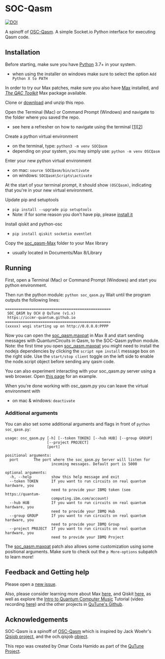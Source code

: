 # SOC-Qasm
[![DOI](https://zenodo.org/badge/DOI/10.5281/zenodo.6342383.svg)](https://doi.org/10.5281/zenodo.6342383)

A spinoff of [OSC-Qasm](https://github.com/iccmr-quantum/OSC-Qasm/). A simple Socket.io Python interface for executing Qasm code.

## Installation
Before starting, make sure you have [Python](https://www.python.org/) 3.7+ in your system.
- when using the installer on windows make sure to select the option `Add Python X to PATH`

In order to try our Max patches, make sure you also have [Max](http://cycling74.com) installed, and [_The QAC Toolkit_](http://quantumland.art/qac) Max package available.

Clone or [download](https://github.com/iccmr-quantum/SOC-Qasm/archive/refs/heads/main.zip) and unzip this repo.

Open the Terminal (Mac) or Command Prompt (Windows) and navigate to the folder  where you saved the repo.
- see here a refresher on how to navigate using the terminal [[1](https://computers.tutsplus.com/tutorials/navigating-the-terminal-a-gentle-introduction--mac-3855)][[2](https://www.macworld.com/article/221277/command-line-navigating-files-folders-mac-terminal.html)]

Create a python virtual environment
- on the terminal, type: `python3 -m venv SOCQasm`
- depending on your system, you may simply use: `python -m venv OSCQasm`

Enter your new python virtual environment
- on mac: `source SOCQasm/bin/activate`
- on windows: `SOCQasm\Scripts\activate`

At the start of your terminal prompt, it should show `(OSCQasm)`, indicating that you're in your new virtual environment.

Update pip and setuptools
- `pip install --upgrade pip setuptools`
- Note: if for some reason you don't have pip, please [install it](https://phoenixnap.com/kb/install-pip-windows)

Install qiskit and python-osc
- `pip install qiskit socketio eventlet`

Copy the [soc_qasm-Max](./soc_qasm-Max/) folder to your Max library
- usually located in Documents/Max 8/Library

## Running

First, open a Terminal (Mac) or Command Prompt (Windows) and start you python environment.

Then run the python module: `python soc_qasm.py`
Wait until the program outputs the following lines:
```console
================================================
 SOC_QASM by OCH @ QuTune (v1.x)
 https://iccmr-quantum.github.io               
================================================
(xxxxx) wsgi starting up on http://0.0.0.0:PPPP
```
Now you can open the [soc_qasm.maxpat](soc_qasm-Max/soc_qasm.maxpat) in Max 8 and start sending messages with QuantumCircuits in Qasm, to the SOC-Qasm python module. Note: the first time you open [soc_qasm.maxpat](soc_qasm-Max/soc_qasm.maxpat) you might need to install the nodejs dependencies by clicking the `script npm install` message box on the right side. Use the `start/stop client` toggle on the left side to enable the node.script object before sending any qasm code.

You can also experiment interacting with your soc_qasm.py server using a web browser. Open [this page](https://quantumland-art.github.io/SOC-Qasm/) for an example.

When you're done working with osc_qasm.py you can leave the virtual environment with
- on mac & windows: `deactivate`

### Additional arguments
You can also set some additional arguments and flags in front of `python soc_qasm.py`:

```console
usage: osc_qasm.py [-h] [--token TOKEN] [--hub HUB] [--group GROUP]
                   [--project PROJECT]
                   [port]

positional arguments:
  port       The port where the soc_qasm.py Server will listen for
                     incoming messages. Default port is 5000

optional arguments:
  -h, --help         show this help message and exit
  --token TOKEN      If you want to run circuits on real quantum hardware, you
                     need to provide your IBMQ token (see https://quantum-
                     computing.ibm.com/account)
  --hub HUB          If you want to run circuits on real quantum hardware, you
                     need to provide your IBMQ Hub
  --group GROUP      If you want to run circuits on real quantum hardware, you
                     need to provide your IBMQ Group
  --project PROJECT  If you want to run circuits on real quantum hardware, you
                     need to provide your IBMQ Project
```

The [soc_qasm.maxpat](soc_qasm-Max/soc_qasm.maxpat) patch also allows some customization using some positional arguments. Make sure to check out the `p More-options` subpatch to learn more!

<!-- ![soc_qasm-help](./soc_qasm-help.png) -->




## Feedback and Getting help
Please open a [new issue](https://github.com/iccmr-quantum/SOC-Qasm/issues/new).

Also, please consider learning more about Max [here](https://cycling74.com/get-started), and Qiskit [here](https://qiskit.org/learn), as well as explore the [Intro to Quantum Computer Music](https://github.com/iccmr-quantum/Intro-to-Quantum-Computer-Music) Tutorial (video recording [here](https://youtu.be/6UrNguY8zGY?t=1143)) and the other projects in [QuTune's Github](https://github.com/iccmr-quantum).

## Acknowledgements
SOC-Qasm is a spinoff of [OSC-Qasm](https://github.com/iccmr-quantum/OSC-Qasm/) which is inspired by Jack Woehr's [Qisjob project](https://zenodo.org/record/4554481), and the och.qisjob [object](https://www.quantumland.art/phd).

This repo was created by Omar Costa Hamido as part of the [QuTune Project](https://iccmr-quantum.github.io/).
